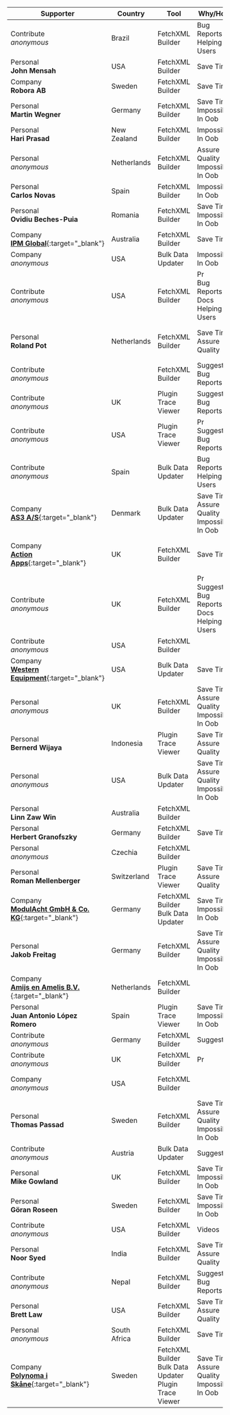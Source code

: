 Supporter|Country|Tool|Why/How|Users|When
---|---|---|---|---|---
Contribute<br/>_anonymous_|Brazil|FetchXML Builder|Bug Reports<br/>Helping Users||April 2025
Personal<br/>**John Mensah**|USA|FetchXML Builder|Save Time|Developer|March 2025
Company<br/>**Robora AB**|Sweden|FetchXML Builder|Save Time|Customizer|March 2025
Personal<br/>**Martin Wegner**|Germany|FetchXML Builder|Save Time<br/>Impossible In Oob|Developer<br/>Administrator|March 2025
Personal<br/>**Hari Prasad**|New Zealand|FetchXML Builder|Impossible In Oob|Administrator|February 2025
Personal<br/>_anonymous_|Netherlands|FetchXML Builder|Assure Quality<br/>Impossible In Oob|Developer<br/>Customizer|February 2025
Personal<br/>**Carlos Novas**|Spain|FetchXML Builder|Impossible In Oob|Developer|February 2025
Personal<br/>**Ovidiu Beches-Puia**|Romania|FetchXML Builder|Save Time<br/>Impossible In Oob|Developer|February 2025
Company<br/>[**IPM Global**](https://www.ipmglobal.net/){:target="_blank"}|Australia|FetchXML Builder|Save Time|Developer<br/>Customizer|January 2025
Company<br/>_anonymous_|USA|Bulk Data Updater|Impossible In Oob|Administrator|January 2025
Contribute<br/>_anonymous_|USA|FetchXML Builder|Pr<br/>Bug Reports<br/>Docs<br/>Helping Users||January 2025
Personal<br/>**Roland Pot**|Netherlands|FetchXML Builder|Save Time<br/>Assure Quality|Developer<br/>Customizer<br/>Administrator<br/>Support|January 2025
Contribute<br/>_anonymous_||FetchXML Builder|Suggests<br/>Bug Reports||January 2025
Contribute<br/>_anonymous_|UK|Plugin Trace Viewer|Suggests<br/>Bug Reports||January 2025
Contribute<br/>_anonymous_|USA|Plugin Trace Viewer|Pr<br/>Suggests<br/>Bug Reports||January 2025
Contribute<br/>_anonymous_|Spain|Bulk Data Updater|Bug Reports<br/>Helping Users||December 2024
Company<br/>[**AS3 A/S**](https://as3.dk){:target="_blank"}|Denmark|Bulk Data Updater|Save Time<br/>Assure Quality<br/>Impossible In Oob|Developer<br/>Customizer<br/>Administrator|December 2024
Company<br/>[**Action Apps**](https://actionapps.co.uk/){:target="_blank"}|UK|FetchXML Builder|Save Time|Developer<br/>Customizer<br/>Administrator<br/>Support|December 2024
Contribute<br/>_anonymous_|UK|FetchXML Builder|Pr<br/>Suggests<br/>Bug Reports<br/>Docs<br/>Helping Users||December 2024
Contribute<br/>_anonymous_|USA|FetchXML Builder|||December 2024
Company<br/>[**Western Equipment**](https://west-equip.com){:target="_blank"}|USA|Bulk Data Updater|Save Time|Developer<br/>Customizer|December 2024
Personal<br/>_anonymous_|UK|FetchXML Builder|Save Time<br/>Assure Quality<br/>Impossible In Oob|Developer<br/>Customizer<br/>Administrator|December 2024
Personal<br/>**Bernerd Wijaya**|Indonesia|Plugin Trace Viewer|Save Time<br/>Assure Quality|Administrator<br/>Support|November 2024
Personal<br/>_anonymous_|USA|Bulk Data Updater|Save Time<br/>Assure Quality<br/>Impossible In Oob|Developer|November 2024
Personal<br/>**Linn Zaw Win**|Australia|FetchXML Builder||Developer|November 2024
Personal<br/>**Herbert Granofszky**|Germany|FetchXML Builder|Save Time|Developer|November 2024
Personal<br/>_anonymous_|Czechia| FetchXML Builder||Developer|November 2024
Personal<br/>**Roman Mellenberger**|Switzerland|Plugin Trace Viewer|Save Time<br/>Assure Quality|Developer<br/>Customizer<br/>Administrator|November 2024
Company<br/>[**ModulAcht GmbH & Co. KG**](https://www.modulacht.de/){:target="_blank"}|Germany| FetchXML Builder<br/>Bulk Data Updater|Save Time<br/>Impossible In Oob|Developer<br/>Administrator|November 2024
Personal<br/>**Jakob Freitag**|Germany|FetchXML Builder|Save Time<br/>Assure Quality<br/>Impossible In Oob|Developer<br/>Customizer<br/>Administrator|October 2024
Company<br/>[**Amijs en Amelis B.V.**](https://www.amijsenamelis.com){:target="_blank"}|Netherlands|FetchXML Builder|||October 2024
Personal<br/>**Juan Antonio López Romero**|Spain|Plugin Trace Viewer|Save Time<br/>Impossible In Oob|Developer|October 2024
Contribute<br/>_anonymous_|Germany|FetchXML Builder|Suggests||October 2024
Contribute<br/>_anonymous_|UK|FetchXML Builder|Pr||October 2024
Company<br/>_anonymous_|USA|FetchXML Builder||Customizer<br/>Administrator<br/>End User|October 2024
Personal<br/>**Thomas Passad**|Sweden|FetchXML Builder|Save Time<br/>Assure Quality<br/>Impossible In Oob|Customizer<br/>Administrator<br/>End User|October 2024
Contribute<br/>_anonymous_|Austria|Bulk Data Updater|Suggests||October 2024
Personal<br/>**Mike Gowland**|UK|FetchXML Builder|Save Time<br/>Impossible In Oob||October 2024
Personal<br/>**Göran Roseen**|Sweden|FetchXML Builder|Save Time<br/>Impossible In Oob|Developer|October 2024
Contribute<br/>_anonymous_|USA|FetchXML Builder|Videos||September 2024
Personal<br/>**Noor Syed**|India|FetchXML Builder|Save Time<br/>Assure Quality|Developer|September 2024
Contribute<br/>_anonymous_|Nepal|FetchXML Builder|Suggests<br/>Bug Reports||September 2024
Personal<br/>**Brett Law**|USA|FetchXML Builder|Save Time<br/>Assure Quality|Developer|September 2024
Personal<br/>_anonymous_|South Africa|FetchXML Builder|Save Time|Customizer|September 2024
Company<br/>[**Polynoma i Skåne**](https://polynomait.se){:target="_blank"}|Sweden| FetchXML Builder<br/>Bulk Data Updater<br/>Plugin Trace Viewer|Save Time<br/>Assure Quality<br/>Impossible In Oob|Developer|August 2024
